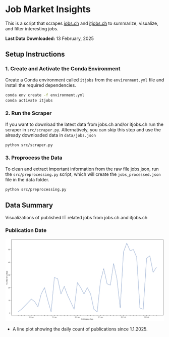 # Job Market Insights
This is a script that scrapes [jobs.ch](https://www.jobs.ch/en/) and [itjobs.ch](https://www.itjobs.ch/jobs/) to summarize, visualize, and filter interesting jobs.

**Last Data Downloaded:** 13 February, 2025

## **Setup Instructions**
### 1. Create and Activate the Conda Environment
Create a Conda environment called `itjobs` from the `environment.yml` file and install the required dependencies.

```bash
conda env create -f environment.yml
conda activate itjobs
```
### 2. Run the Scraper
If you want to download the latest data from jobs.ch and/or itjobs.ch run the scraper in `src/scraper.py`.
Alternatively, you can skip this step and use the already downloaded data in `data/jobs.json`
```bash
python src/scraper.py
```
### 3. Proprocess the Data
To clean and extract important information from the raw file jobs.json, run the `src/preprocessing.py` script, which will create the `jobs_processed.json` file in the data folder.
```bash
python src/preprocessing.py
```
## Data Summary
Visualizations of published IT related jobs from jobs.ch and itjobs.ch 
### Publication Date
![Plot of Publication Date Distribution](plots/time.png)
* A line plot showing the daily count of publications since 1.1.2025.


